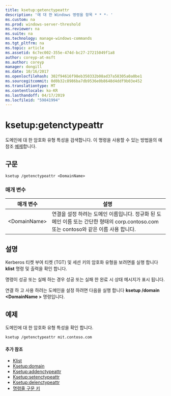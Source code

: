 ```yaml
---
title: ksetup:getenctypeattr
description: '에 대 한 Windows 명령을 항목 * * *- '
ms.custom: na
ms.prod: windows-server-threshold
ms.reviewer: na
ms.suite: na
ms.technology: manage-windows-commands
ms.tgt_pltfrm: na
ms.topic: article
ms.assetid: 6c7ec002-355e-474d-bc27-27215049f1a8
author: coreyp-at-msft
ms.author: coreyp
manager: dongill
ms.date: 10/16/2017
ms.openlocfilehash: 302f94616f98eb350332b08ad37a58305a0a0be1
ms.sourcegitcommit: 0d0b32c8986ba7db9536e0b8648d4ddf9b03e452
ms.translationtype: MT
ms.contentlocale: ko-KR
ms.lasthandoff: 04/17/2019
ms.locfileid: "59841994"
---
```

# <a name="ksetupgetenctypeattr"></a>ksetup:getenctypeattr



도메인에 대 한 암호화 유형 특성을 검색합니다. 이 명령을 사용할 수 있는 방법을의 예 참조 [예제](#BKMK_Examples)합니다.

## <a name="syntax"></a>구문

```
ksetup /getenctypeattr <DomainName> 
```

### <a name="parameters"></a>매개 변수

|매개 변수|설명|
|---------|-----------|
|\<DomainName>|연결을 설정 하려는 도메인 이름입니다. 정규화 된 도메인 이름 또는 간단한 형태의 corp.contoso.com 또는 contoso와 같은 이름 사용 합니다.|

## <a name="remarks"></a>설명

Kerberos 티켓 부여 티켓 (TGT) 및 세션 키의 암호화 유형을 보려면를 실행 합니다 **klist** 명령 및 출력을 확인 합니다.

명령이 성공 또는 실패 하는 경우 성공 또는 실패 한 완료 시 상태 메시지가 표시 됩니다.

연결 하 고 사용 하려는 도메인을 설정 하려면 다음을 실행 합니다 **ksetup /domain \<DomainName >** 명령입니다.

## <a name="BKMK_Examples"></a>예제

도메인에 대 한 암호화 유형 특성을 확인 합니다.
```
ksetup /getenctypeattr mit.contoso.com
```

#### <a name="additional-references"></a>추가 참조

-   [Klist](klist.md)
-   [Ksetup:domain](ksetup-domain.md)
-   [Ksetup:addenctypeattr](ksetup-addenctypeattr.md)
-   [Ksetup:setenctypeattr](ksetup-setenctypeattr.md)
-   [Ksetup:delenctypeattr](ksetup-delenctypeattr.md)
-   [명령줄 구문 키](command-line-syntax-key.md)